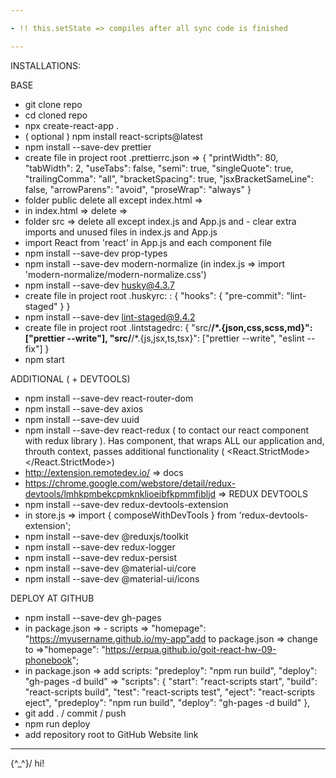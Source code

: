```yaml
---

- !! this.setState => compiles after all sync code is finished

---
```


INSTALLATIONS:

BASE

- git clone repo
- cd cloned repo
- npx create-react-app .
- ( optional ) npm install react-scripts@latest
- npm install --save-dev prettier
- create file in project root .prettierrc.json => { "printWidth": 80,
  "tabWidth": 2, "useTabs": false, "semi": true, "singleQuote": true,
  "trailingComma": "all", "bracketSpacing": true, "jsxBracketSameLine": false,
  "arrowParens": "avoid", "proseWrap": "always" }
- folder public delete all except index.html =>
- in index.html => delete =>
  <link rel="manifest" href="%PUBLIC_URL%/manifest.json" />
- folder src => delete all except index.js and App.js and - clear extra imports
  and unused files in index.js and App.js
- import React from 'react' in App.js and each component file
- npm install --save-dev prop-types
- npm install --save-dev modern-normalize (in index.js => import
  'modern-normalize/modern-normalize.css')
- npm install --save-dev husky@4.3.7
- create file in project root .huskyrc: : { "hooks": { "pre-commit":
  "lint-staged" } }
- npm install --save-dev lint-staged@9.4.2
- create file in project root .lintstagedrc: { "src/**/\*.{json,css,scss,md}":
  ["prettier --write"], "src/**/\*.{js,jsx,ts,tsx}": ["prettier --write",
  "eslint --fix"] }
- npm start

ADDITIONAL ( + DEVTOOLS)

- npm install --save-dev react-router-dom
- npm install --save-dev axios
- npm install --save-dev uuid
- npm install --save-dev react-redux ( to contact our react component with redux
  library ). Has <Provider /> component, that wraps ALL our application and,
  throuth context, passes additional functionality ( <React.StrictMode>
  <Provider store={store}> <App /> </Provider> </React.StrictMode>)
- http://extension.remotedev.io/ => docs
- https://chrome.google.com/webstore/detail/redux-devtools/lmhkpmbekcpmknklioeibfkpmmfibljd
  => REDUX DEVTOOLS
- npm install --save-dev redux-devtools-extension
- in store.js => import { composeWithDevTools } from 'redux-devtools-extension';
- npm install --save-dev @reduxjs/toolkit
- npm install --save-dev redux-logger
- npm install --save-dev redux-persist
- npm install --save-dev @material-ui/core
- npm install --save-dev @material-ui/icons

DEPLOY AT GITHUB

- npm install --save-dev gh-pages
- in package.json => - scripts => "homepage":
  "https://myusername.github.io/my-app"add to package.json => change to
  =>"homepage": "https://erpua.github.io/goit-react-hw-09-phonebook";
- in package.json => add scripts: "predeploy": "npm run build", "deploy":
  "gh-pages -d build" => "scripts": { "start": "react-scripts start", "build":
  "react-scripts build", "test": "react-scripts test", "eject": "react-scripts
  eject", "predeploy": "npm run build", "deploy": "gh-pages -d build" },
- git add . / commit / push
- npm run deploy
- add repository root to GitHub Website link

---

\{^\_^}/ hi!
